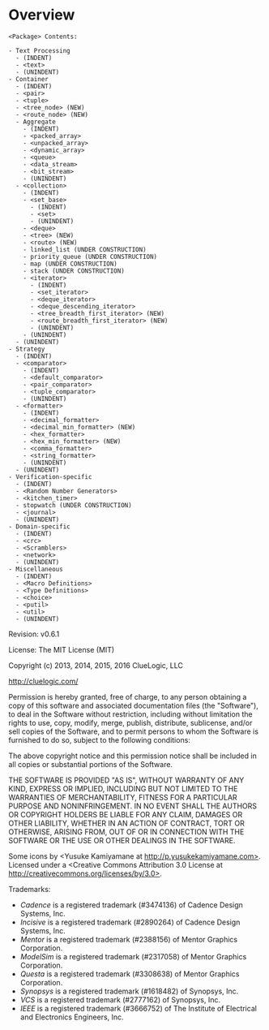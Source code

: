 # Overview

```
<Package> Contents:

- Text Processing
  - (INDENT)
  - <text>
  - (UNINDENT)
- Container
  - (INDENT)
  - <pair>
  - <tuple>
  - <tree_node> (NEW)
  - <route_node> (NEW)
  - Aggregate
    - (INDENT)
    - <packed_array>
    - <unpacked_array>
    - <dynamic_array>
    - <queue>
    - <data_stream>
    - <bit_stream>
    - (UNINDENT)
  - <collection>
    - (INDENT)
    - <set_base>
      - (INDENT)
      - <set>
      - (UNINDENT)
    - <deque>
    - <tree> (NEW)
    - <route> (NEW)
    - linked_list (UNDER CONSTRUCTION)
    - priority_queue (UNDER CONSTRUCTION)
    - map (UNDER CONSTRUCTION)
    - stack (UNDER CONSTRUCTION)
    - <iterator>
      - (INDENT)
      - <set_iterator>
      - <deque_iterator>
      - <deque_descending_iterator>
      - <tree_breadth_first_iterator> (NEW)
      - <route_breadth_first_iterator> (NEW)
      - (UNINDENT)
    - (UNINDENT)
  - (UNINDENT)
- Strategy
  - (INDENT)
  - <comparator>
    - (INDENT)
    - <default_comparator>
    - <pair_comparator>
    - <tuple_comparator>
    - (UNINDENT)
  - <formatter>
    - (INDENT)
    - <decimal_formatter>
    - <decimal_min_formatter> (NEW)
    - <hex_formatter>
    - <hex_min_formatter> (NEW)
    - <comma_formatter>
    - <string_formatter>
    - (UNINDENT)
  - (UNINDENT)
- Verification-specific
  - (INDENT)
  - <Random Number Generators>
  - <kitchen_timer>
  - stopwatch (UNDER CONSTRUCTION)
  - <journal>
  - (UNINDENT)
- Domain-specific
  - (INDENT)
  - <crc>
  - <Scramblers>
  - <network>
  - (UNINDENT)
- Miscellaneous
  - (INDENT)
  - <Macro Definitions>
  - <Type Definitions>
  - <choice>
  - <putil>
  - <util>
  - (UNINDENT)
```

Revision:
v0.6.1

License:
The MIT License (MIT)

Copyright (c) 2013, 2014, 2015, 2016 ClueLogic, LLC

http://cluelogic.com/

Permission is hereby granted, free of charge, to any person obtaining a copy
of this software and associated documentation files (the "Software"), to deal
in the Software without restriction, including without limitation the rights
to use, copy, modify, merge, publish, distribute, sublicense, and/or sell
copies of the Software, and to permit persons to whom the Software is
furnished to do so, subject to the following conditions:

The above copyright notice and this permission notice shall be included in
all copies or substantial portions of the Software.

THE SOFTWARE IS PROVIDED "AS IS", WITHOUT WARRANTY OF ANY KIND, EXPRESS OR
IMPLIED, INCLUDING BUT NOT LIMITED TO THE WARRANTIES OF MERCHANTABILITY,
FITNESS FOR A PARTICULAR PURPOSE AND NONINFRINGEMENT. IN NO EVENT SHALL THE
AUTHORS OR COPYRIGHT HOLDERS BE LIABLE FOR ANY CLAIM, DAMAGES OR OTHER
LIABILITY, WHETHER IN AN ACTION OF CONTRACT, TORT OR OTHERWISE, ARISING FROM,
OUT OF OR IN CONNECTION WITH THE SOFTWARE OR THE USE OR OTHER DEALINGS IN THE
SOFTWARE.

Some icons by <Yusuke Kamiyamane at http://p.yusukekamiyamane.com>. Licensed under a <Creative Commons Attribution 3.0 License at http://creativecommons.org/licenses/by/3.0>.

Trademarks:
  - *Cadence* is a registered trademark (#3474136) of Cadence Design Systems, Inc.
  - *Incisive* is a registered trademark (#2890264) of Cadence Design Systems, Inc.
  - *Mentor* is a registered trademark (#2388156) of Mentor Graphics Corporation.
  - *ModelSim* is a registered trademark (#2317058) of Mentor Graphics Corporation.
  - *Questa* is a registered trademark (#3308638) of Mentor Graphics Corporation.
  - *Synopsys* is a registered trademark (#1618482) of Synopsys, Inc.
  - *VCS* is a registered trademark (#2777162) of Synopsys, Inc.
  - *IEEE* is a registered trademark (#3666752) of The Institute of Electrical and Electronics Engineers, Inc.
